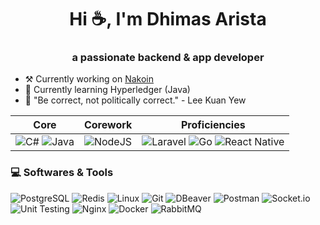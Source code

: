 <h1 align="center">Hi ☕, I'm Dhimas Arista</h1>
<h3 align="center">a passionate backend & app developer</h3>

- ⚒️ Currently working on [Nakoin](https://github.com/dhimasarista/nakoin)
- 🌱 Currently learning Hyperledger (Java)
- 🧠 "Be correct, not politically correct." - Lee Kuan Yew

| Core | Corework | Proficiencies |
|-------------------------|----------------------|----------------------|
| ![C#](https://custom-icon-badges.demolab.com/badge/CSharp-%23E0559F.svg?logo=cshrp&logoColor=white&style=for-the-badge) ![Java](https://img.shields.io/badge/Java-%23F1413D.svg?logo=openjdk&logoColor=white&style=for-the-badge) | ![NodeJS](https://img.shields.io/badge/NodeJS-339933.svg?logo=node.js&logoColor=white&style=for-the-badge) | ![Laravel](https://img.shields.io/badge/Laravel-EB6A4A?logo=laravel&logoColor=white&style=for-the-badge) ![Go](https://img.shields.io/badge/Go-%2300ADD8.svg?logo=go&logoColor=white&style=for-the-badge)	![React Native](https://img.shields.io/badge/react_native-%2320232a.svg?style=for-the-badge&logo=react&logoColor=%2361DAFB) |

### 💻 Softwares & Tools
![PostgreSQL](https://img.shields.io/badge/PostgreSQL-0056A3?logo=postgresql&logoColor=white)
![Redis](https://img.shields.io/badge/Redis-ED5454?logo=redis&logoColor=white)
![Linux](https://img.shields.io/badge/Linux-%23FCC624?logo=linux&logoColor=black)
![Git](https://img.shields.io/badge/Git-%23F1502F?logo=git&logoColor=white)
![DBeaver](https://img.shields.io/badge/DBeaver-%234A90E2?logo=dbeaver&logoColor=white)
![Postman](https://img.shields.io/badge/Postman-%23FF6C37?logo=postman&logoColor=white)
![Socket.io](https://img.shields.io/badge/SocketIO-%23B0B0B0?logo=socketdotio&logoColor=black&color=white)
![Unit Testing](https://img.shields.io/badge/Unit%20Testing-%23FF5722?logo=jest&logoColor=white)
![Nginx](https://img.shields.io/badge/Nginx-%23009639?logo=nginx&logoColor=white)
![Docker](https://img.shields.io/badge/Docker-%232496ED?logo=docker&logoColor=white)
![RabbitMQ](https://img.shields.io/badge/RabbitMQ-%23FF6600?logo=rabbitmq&logoColor=white)

<!--
![MSSQL](https://custom-icon-badges.demolab.com/badge/MSSQL-EB5A5A.svg?logo=mssql&logoColor=white)
[![LinkedIn](https://custom-icon-badges.demolab.com/badge/LinkedIn-0A66C2?logo=linkedin-white&logoColor=fff)](https://www.linkedin.com/in/dhimasarista/)
[![Instagram Badge](https://img.shields.io/badge/-Instagram-purple?logo=instagram&logoColor=white&link=https://instagram.com/codedhims/)](https://www.instagram.com/codedhims)
[![Gmail](https://img.shields.io/badge/-Gmail-c14438?style=flat&logo=Gmail&logoColor=white)](mailto:mdhimasarista@gmail.com)
[![Website Badge](https://img.shields.io/badge/-Website-c14438?style=flat&logo=Google-Chrome&logoColor=white&link=https://dhimasarista.github.io)](https://dhimasarista.github.io)
[![Github](https://img.shields.io/github/followers/dhimasarista?label=Follow&style=social)](https://github.com/dhimasarista)
